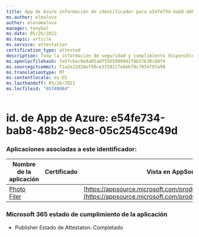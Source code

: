 ```yaml
---
title: App de Azure información de identificador para e54fe734-bab8-48b2-9ec8-05c2545cc49d
ms.author: elmalova
author: elenamalova
manager: tonybal
ms.date: 05/26/2022
ms.topic: article
ms.service: attestation
certification_type: attested
description: Toda la información de seguridad y cumplimiento disponible para e54fe734-bab8-48b2-9ec8-05c2545cc49d.
ms.openlocfilehash: fe97cbec0e8a85adf5565999942f8b57b30c60f4
ms.sourcegitcommit: f1a2e22d28ef56ce3f3811febbbf8c7054797a98
ms.translationtype: MT
ms.contentlocale: es-ES
ms.lasthandoff: 05/26/2022
ms.locfileid: "65749064"
---
```

# <a name="azure-app-id-e54fe734-bab8-48b2-9ec8-05c2545cc49d"></a>id. de App de Azure: e54fe734-bab8-48b2-9ec8-05c2545cc49d


### <a name="apps-associated-with-this-id"></a>Aplicaciones asociadas a este identificador:
| **Nombre de la aplicación** | **Certificado** | **Vista en AppSource** |
|--------------|---------------|-----------------------|
| [Photo Filer](../forward/WA200003881.md) |  | [https://appsource.microsoft.com/product/office/WA200003881](https://appsource.microsoft.com/product/office/WA200003881) |

### <a name="microsoft-365-app-compliance-status"></a>Microsoft 365 estado de cumplimiento de la aplicación
- Publisher Estado de Attestaton: Completado
